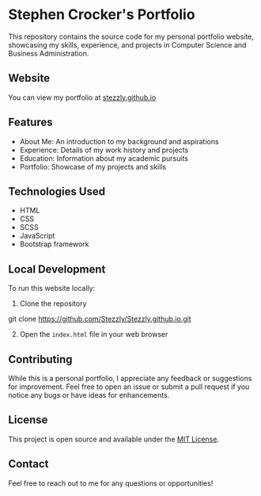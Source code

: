 # Stephen Crocker's Portfolio

This repository contains the source code for my personal portfolio website, showcasing my skills, experience, and projects in Computer Science and Business Administration.

## Website

You can view my portfolio at [stezzly.github.io](https://stezzly.github.io)

## Features

- About Me: An introduction to my background and aspirations
- Experience: Details of my work history and projects
- Education: Information about my academic pursuits
- Portfolio: Showcase of my projects and skills

## Technologies Used

- HTML
- CSS 
- SCSS 
- JavaScript 
- Bootstrap framework

## Local Development

To run this website locally:

1. Clone the repository

git clone https://github.com/Stezzly/Stezzly.github.io.git

2. Open the `index.html` file in your web browser

## Contributing

While this is a personal portfolio, I appreciate any feedback or suggestions for improvement. Feel free to open an issue or submit a pull request if you notice any bugs or have ideas for enhancements.

## License

This project is open source and available under the [MIT License](LICENSE).

## Contact

Feel free to reach out to me for any questions or opportunities!
